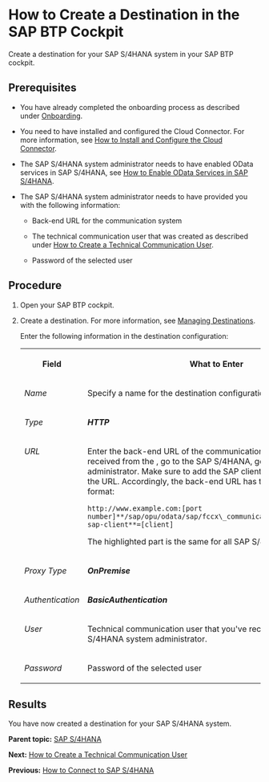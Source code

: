 <!-- loio5c2b2f088a4f4fb0bb4921815264a167 -->

# How to Create a Destination in the SAP BTP Cockpit

Create a destination for your SAP S/4HANA system in your SAP BTP cockpit.



<a name="loio5c2b2f088a4f4fb0bb4921815264a167__prereq_ew2_4r1_5qb"/>

## Prerequisites

-   You have already completed the onboarding process as described under [Onboarding](../Onboarding/Onboarding_1987953.md).

-   You need to have installed and configured the Cloud Connector. For more information, see [How to Install and Configure the Cloud Connector](How_to_Install_and_Configure_the_Cloud_Connector_4cf0fb0.md).

-   The SAP S/4HANA system administrator needs to have enabled OData services in SAP S/4HANA, see [How to Enable OData Services in SAP S/4HANA](How_to_Enable_OData_Services_in_SAP_S4HANA_fb5fe06.md).

-   The SAP S/4HANA system administrator needs to have provided you with the following information:

    -   Back-end URL for the communication system

    -   The technical communication user that was created as described under [How to Create a Technical Communication User](How_to_Create_a_Technical_Communication_User_c4a9b51.md).

    -   Password of the selected user





## Procedure

1.  Open your SAP BTP cockpit.

2.  Create a destination. For more information, see [Managing Destinations](https://help.sap.com/viewer/cca91383641e40ffbe03bdc78f00f681/Cloud/en-US/84e45e071c7646c88027fffc6a7bb787.html).

    Enter the following information in the destination configuration:


    <table>
    <tr>
    <th valign="top">

    Field


    
    </th>
    <th valign="top">

    What to Enter


    
    </th>
    </tr>
    <tr>
    <td valign="top">

    *Name*


    
    </td>
    <td valign="top">

    Specify a name for the destination configuration.


    
    </td>
    </tr>
    <tr>
    <td valign="top">

    *Type*


    
    </td>
    <td valign="top">

     ***HTTP*** 


    
    </td>
    </tr>
    <tr>
    <td valign="top">

    *URL*


    
    </td>
    <td valign="top">

    Enter the back-end URL of the communication system that you've received from the , go to the SAP S/4HANA, go system administrator. Make sure to add the SAP client number at the end of the URL. Accordingly, the back-end URL has to have the following format:

    `http://www.example.com:[port number]**/sap/opu/odata/sap/fccx\_communication\_services\_srv?sap-client**=[client]`

    The highlighted part is the same for all SAP S/4HANA systems.


    
    </td>
    </tr>
    <tr>
    <td valign="top">

    *Proxy Type*


    
    </td>
    <td valign="top">

    ***OnPremise*** 


    
    </td>
    </tr>
    <tr>
    <td valign="top">

    *Authentication*


    
    </td>
    <td valign="top">

    ***BasicAuthentication***


    
    </td>
    </tr>
    <tr>
    <td valign="top">

    *User*


    
    </td>
    <td valign="top">

    Technical communication user that you've received from the SAP S/4HANA system administrator.


    
    </td>
    </tr>
    <tr>
    <td valign="top">

    *Password*


    
    </td>
    <td valign="top">

    Password of the selected user


    
    </td>
    </tr>
    </table>
    



<a name="loio5c2b2f088a4f4fb0bb4921815264a167__result_fsc_1s1_5qb"/>

## Results

You have now created a destination for your SAP S/4HANA system.

**Parent topic:** [SAP S/4HANA](SAP_S4HANA_15a3a5b.md "Perform the following steps to connect SAP S/4HANA Cloud for advanced financial closing to your SAP S/4HANA system. Perform the last two steps only if they apply to your use case.")

**Next:** [How to Create a Technical Communication User](How_to_Create_a_Technical_Communication_User_c4a9b51.md "Create a technical communication user for your SAP S/4HANA system.")

**Previous:** [How to Connect to SAP S/4HANA](How_to_Connect_to_SAP_S4HANA_34ec755.md "Connect to SAP S/4HANA as your financial communication system to retrieve information about organizational units, the factory calendar, and so on.")


